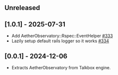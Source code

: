 ## Unreleased

## [1.0.1] - 2025-07-31

- Add AetherObservatory::Rspec::EventHelper [#333](https://github.com/powerhome/power-tools/pull/333)
- Lazily setup default rails logger so it works [#334](https://github.com/powerhome/power-tools/pull/334)

## [0.0.1] - 2024-12-06

- Extracts AetherObservatory from Talkbox engine.
